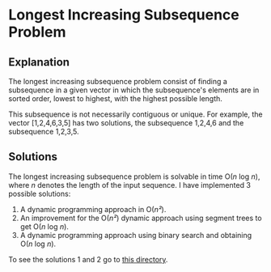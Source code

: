 # Longest Increasing Subsequence Problem

## Explanation

The longest increasing subsequence problem consist of finding a subsequence in a given vector in which the subsequence's elements are in sorted order, lowest to highest, with the highest possible length. 

This subsequence is not necessarily contiguous or unique. For example, the vector [1,2,4,6,3,5] has two solutions, the subsequence 1,2,4,6 and the subsequence 1,2,3,5.

## Solutions

The longest increasing subsequence problem is solvable in time O(*n* log *n*), where *n* denotes the length of the input sequence. I have implemented 3 possible solutions:

1. A dynamic programming approach in O(*n²*).
2. An improvement for the O(*n²*) dynamic approach using segment trees to get O(*n* log *n*).
3. A dynamic programming approach using binary search and obtaining O(*n* log *n*).

To see the solutions 1 and 2 go to [this directory](https://github.com/andreshp/Algorithms/tree/master/DynamicProgramming/LongestIncreasingSubsequence).
